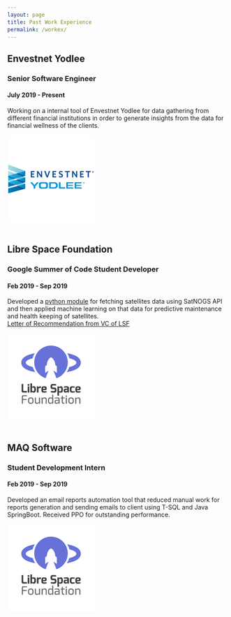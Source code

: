 ```yaml
---
layout: page
title: Past Work Experience
permalink: /workex/
---
```

<section id="portfolio-work">
   <div class="container">
      <div class="row-eq-height">
         <div class="col-md-7 col-sm-12">
            <div class="block">
               <h2>Envestnet Yodlee</h2>
               <h3>Senior Software Engineer</h3>
               <h4>July 2019 - Present</h4>
               <p>Working on a internal tool of Envestnet Yodlee
                  for data gathering from different financial
                  institutions in order to generate insights from
                  the data for financial wellness of the clients.
               </p>
            </div>
         </div>
         <div class="col-md-5 col-sm-12">
            <div class="profile" style="border: 0px;">
               <img src="/static/img/envestnet.png" alt="Img">
            </div>
         </div>
      </div>
      <br>
      <div class="row-eq-height">
         <div class="col-md-7 col-sm-12">
            <div class="block">
               <h2>Libre Space Foundation</h2>
               <h3>Google Summer of Code Student Developer</h3>
               <h4>Feb 2019 - Sep 2019</h4>
               <p>Developed a <a href="https://gitlab.com/crespum/polaris" target="_blank">python module</a> for fetching satellites data using SatNOGS API and then applied machine learning on that data for predictive maintenance and health keeping of satellites.<br>
                <a href="https://drive.google.com/file/d/0B2sawsJCSOgqWUxncW1IWHg3andGcmltd05hTG13b2szUllJ/view" target="_blank">Letter of Recommendation from VC of LSF</a>
               </p>
            </div>
         </div>
         <div class="col-md-5 col-sm-12">
            <div class="profile" style="border: 0px;">
               <img src="/static/img/lsf.png" alt="Img" border="0">
            </div>
         </div>
      </div>
      <br>
      <div class="row-eq-height">
         <div class="col-md-7 col-sm-12">
            <div class="block">
               <h2>MAQ Software</h2>
               <h3>Student Development Intern</h3>
               <h4>Feb 2019 - Sep 2019</h4>
               <p>Developed an email reports automation tool
that reduced manual work for reports
generation and sending emails to client using
T-SQL and Java SpringBoot. Received PPO for
outstanding performance.
                <p>
            </div>
         </div>
         <div class="col-md-5 col-sm-12">
            <div class="profile" style="border: 0px;">
               <img src="/static/img/lsf.png" alt="Img" border="0">
            </div>
         </div>
      </div>
   </div>
</section>